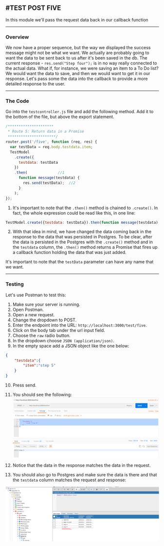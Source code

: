 #TEST POST FIVE
---
In this module we'll pass the request data back in our callback function

<hr />


### Overview
We now have a proper sequence, but the way we displayed the success message might not be what we want. We actually are probably going to want the data to be sent back to us after it's been saved in the db. The current response - `res.send("Step four");` is in no way really connected to the actual data. What if, for instance, we were saving an item to a To Do list? We would want the data to save, and then we would want to get it in our response. Let's pass some the data into the callback to provide a more detailed response to the user.

<hr>

### The Code
Go into the `testcontroller.js` file and add the following method. Add it to the bottom of the file, but above the export statement. 

```js
/*********************
 * Route 5: Return data in a Promise
 **********************/
router.post('/five', function (req, res) {
  var testData = req.body.testdata.item;
  TestModel
    .create({
      testdata: testData
    })
    .then(              //1
      function message(testdata) {
        res.send(testData);  //2
      }
    );
});
```
1. It's important to note that the `.then()` method is chained to `.create()`. In fact, the whole expression could be read like this, in one line:
```js
TestModel.create({testdata: testData}).then(function message(testdata) { res.send(testData);});
```

2. With that idea in mind, we have changed the data coming back in the response to the data that was persisted in Postgres. To be clear, after the data is persisted in the Postgres with the `.create()` method and in the `testdata` column, the `.then()` method returns a Promise that fires up a callback function holding the data that was just added. 

It's important to note that the `testData` parameter can have any name that we want.  

<hr >

### Testing
Let's use Postman to test this:
1. Make sure your server is running.
2. Open Postman.
3. Open a new request. 
4. Change the dropdown to POST.
5. Enter the endpoint into the URL: `http://localhost:3000/test/five`.
6. Click on the body tab under the url input field.
7. Choose the `raw` radio button. 
8. In the dropdown choose `JSON (application/json)`.
9. In the empty space add a JSON object like the one below:

```json
{
    "testdata":{
        "item":"step 5"
    }
}
```
10. Press send.
11. You should see the following:
![screenshot](assets/05-postman.PNG)

12. Notice that the data in the response matches the data in the request. 
13. You should also go to Postgres and make sure the data is there and that the `testdata` column matches the request and response:

![screenshot](assets/05-pg-admin.PNG)

